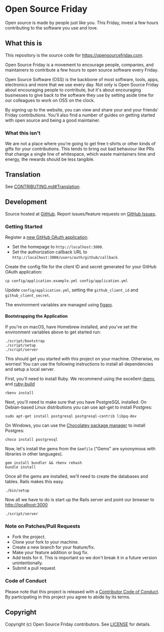 # Open Source Friday

Open source is made by people just like you. This Friday, invest a few hours contributing to the software you use and love.

## What this is

This repository is the source code for https://opensourcefriday.com.

Open Source Friday is a movement to encourage people, companies, and maintainers to contribute a few hours to open source software every Friday.

Open Source Software (OSS) is the backbone of most software, tools, apps, electronics and more that we use every day. Not only is Open Source Friday about encouraging people to contribute, but it's about encouraging businesses to give back to the software they use by setting aside time for our colleagues to work on OSS on the clock.

By signing up to the website, you can view and share your and your friends' Friday contributions. You'll also find a number of guides on getting started with open source and being a good maintainer.

### What this isn't

We are not a place where you're going to get free t-shirts or other kinds of gifts for your contributions. This tends to bring out bad behaviour like PRs that change a single line of whitespace, which waste maintainers time and energy, the rewards should be less tangible.

## Translation

See [CONTRIBUTING.md#Translation](CONTRIBUTING.md#Translation).

## Development

Source hosted at [GitHub](https://github.com/github/opensourcefriday).
Report issues/feature requests on [GitHub Issues](https://github.com/github/opensourcefriday/issues).

### Getting Started

Register a [new GitHub OAuth application](https://github.com/settings/applications/new).

* Set the homepage to `http://localhost:3000`.
* Set the authorization callback URL to `http://localhost:3000/users/auth/github/callback`.

Create the config file for the client ID and secret generated for your GitHub OAuth application:

```console
cp config/application.example.yml config/application.yml
```

Update `config/application.yml`, setting the `github_client_id` and `github_client_secret`.

The environment variables are managed using [figaro](https://github.com/laserlemon/figaro).

#### Bootstrapping the Application

If you're on macOS, have Homebrew installed, and you've set the environment variables above to get started run:

```console
./script/bootstrap
./script/setup
./script/server
```

This should get you started with this project on your machine. Otherwise, no worries! You can use the following instructions to install all dependencies and setup a local server.

First, you'll need to install Ruby. We recommend using the excellent [rbenv](https://github.com/rbenv/rbenv),
and [ruby-build](https://github.com/rbenv/ruby-build)

```console
rbenv install
```

Next, you'll need to make sure that you have PostgreSQL installed. On Debian-based Linux distributions you can use apt-get to install Postgres:

```console
sudo apt-get install postgresql postgresql-contrib libpq-dev
```

On Windows, you can use the [Chocolatey package manager](http://chocolatey.org/) to install Postgres:

```console
choco install postgresql
```

Now, let's install the gems from the `Gemfile` ("Gems" are synonymous with libraries in other
languages).

```console
gem install bundler && rbenv rehash
bundle install
```

Once all the gems are installed, we'll need to create the databases and
tables. Rails makes this easy.

```console
./bin/setup
```

Now all we have to do is start up the Rails server and point
our browser to <http://localhost:3000>

```console
./script/server
```

### Note on Patches/Pull Requests

* Fork the project.
* Clone your fork to your machine.
* Create a new branch for your feature/fix.
* Make your feature addition or bug fix.
* Add tests for it. This is important so we don't break it in a future version unintentionally.
* Submit a pull request.

### Code of Conduct

Please note that this project is released with a [Contributor Code of Conduct](CODE_OF_CONDUCT.md). By participating in this project you agree to abide by its terms.

## Copyright

Copyright (c) Open Source Friday contributors. See [LICENSE](https://github.com/github/opensourcefriday/blob/master/LICENSE.txt) for details.
